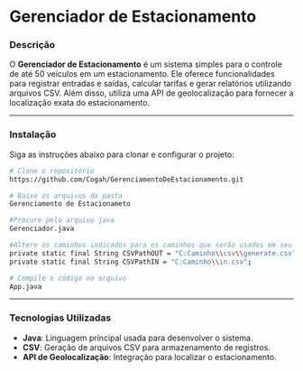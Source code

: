 # Gerenciador de Estacionamento

### Descrição
O **Gerenciador de Estacionamento** é um sistema simples para o controle de até 50 veículos em um estacionamento. Ele oferece funcionalidades para registrar entradas e saídas, calcular tarifas e gerar relatórios utilizando arquivos CSV. Além disso, utiliza uma API de geolocalização para fornecer a localização exata do estacionamento.


---

### Instalação
Siga as instruções abaixo para clonar e configurar o projeto:

```bash
# Clone o repositório
https://github.com/Cogah/GerenciamentoDeEstacionamento.git

# Baixe os arquivos da pasta
Gerenciamento de Estacionameto

#Procure pelo arquivo java
Gerenciador.java

#Altere os caminhos indicados para os caminhos que serão usados em seu computador
private static final String CSVPathOUT = "C:Caminho\\csv\\generate.csv";
private static final String CSVPathIN = "C:Caminho\\in.csv";

# Compile o código no arquivo
App.java
```


---


### Tecnologias Utilizadas
- **Java**: Linguagem principal usada para desenvolver o sistema.
- **CSV**: Geração de arquivos CSV para armazenamento de registros.
- **API de Geolocalização**: Integração para localizar o estacionamento.
